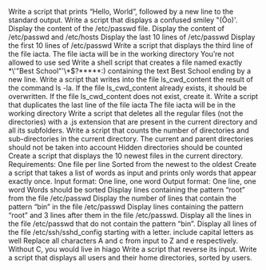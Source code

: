 Write a script that prints “Hello, World”, followed by a new line to the standard output.
Write a script that displays a confused smiley "(Ôo)'.
Display the content of the /etc/passwd file.
Display the content of /etc/passwd and /etc/hosts
Display the last 10 lines of /etc/passwd
Display the first 10 lines of /etc/passwd
Write a script that displays the third line of the file iacta.
The file iacta will be in the working directory
You’re not allowed to use sed
Write a shell script that creates a file named exactly \*\\'"Best School"\'\\*$\?\*\*\*\*\*:) containing the text Best School ending by a new line.
Write a script that writes into the file ls_cwd_content the result of the command ls -la. If the file ls_cwd_content already exists, it should be overwritten. If the file ls_cwd_content does not exist, create it.
Write a script that duplicates the last line of the file iacta
The file iacta will be in the working directory
Write a script that deletes all the regular files (not the directories) with a .js extension that are present in the current directory and all its subfolders.
Write a script that counts the number of directories and sub-directories in the current directory.
The current and parent directories should not be taken into account
Hidden directories should be counted
Create a script that displays the 10 newest files in the current directory.
Requirements:
One file per line
Sorted from the newest to the oldest
Create a script that takes a list of words as input and prints only words that appear exactly once.
Input format: One line, one word
Output format: One line, one word
Words should be sorted
Display lines containing the pattern “root” from the file /etc/passwd
Display the number of lines that contain the pattern “bin” in the file /etc/passwd
Display lines containing the pattern “root” and 3 lines after them in the file /etc/passwd.
Display all the lines in the file /etc/passwd that do not contain the pattern “bin”.
Display all lines of the file /etc/ssh/sshd_config starting with a letter.
include capital letters as well
Replace all characters A and c from input to Z and e respectively.
Without C, you would live in hiago
Write a script that reverse its input.
Write a script that displays all users and their home directories, sorted by users.

